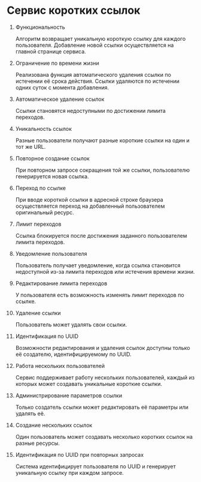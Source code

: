<h1>Сервис коротких ссылок</h1>

1. <p>Функциональность</p>
   <p>Алгоритм возвращает уникальную короткую ссылку для каждого пользователя. Добавление новой ссылки осуществляется на главной странице сервиса.</p>
2. <p>Ограничение по времени жизни</p>
   <p>Реализована функция автоматического удаления ссылки по истечении её срока действия. Ссылки удаляются по истечении одних суток с момента добавления.</p>
3. <p>Автоматическое удаление ссылок</p>
   <p>Ссылки становятся недоступными по достижении лимита переходов.</p>
4. <p>Уникальность ссылок</p>
   <p>Разные пользователи получают разные короткие ссылки на один и тот же URL.</p>
5. <p>Повторное создание ссылок</p>
   <p>При повторном запросе сокращения той же ссылки, пользователю генерируется новая ссылка.</p>
6. <p>Переход по ссылке</p>
   <p>При вводе короткой ссылки в адресной строке браузера осуществляется переход на добавленный пользователем оригинальный ресурс.</p>
7. <p>Лимит переходов</p>
   <p>Ссылка блокируется после достижения заданного пользователем лимита переходов.</p>
8. <p>Уведомление пользователя</p>
   <p>Пользователь получает уведомление, когда ссылка становится недоступной из-за лимита переходов или истечения времени жизни.</p>
9. <p>Редактирование лимита переходов</p>
   <p>У пользователя есть возможность изменять лимит переходов по ссылке.</p>
10. <p>Удаление ссылки</p>
    <p>Пользователь может удалять свои ссылки.</p>
11. <p>Идентификация по UUID</p>
    <p>Возможности редактирования и удаления ссылок доступны только её создателю, идентифицируемому по UUID.</p>
12. <p>Работа нескольких пользователей</p>
    <p>Сервис поддерживает работу нескольких пользователей, каждый из которых может создавать уникальные короткие ссылки.</p>
13. <p>Администрирование параметров ссылки</p>
    <p>Только создатель ссылки может редактировать её параметры или удалять её.</p>
14. <p>Создание нескольких ссылок</p>
    <p>Один пользователь может создавать несколько коротких ссылок на разные ресурсы.</p>
15. <p>Идентификация по UUID при повторных запросах</p>
    <p>Система идентифицирует пользователя по UUID и генерирует уникальную ссылку при каждом запросе.</p>
